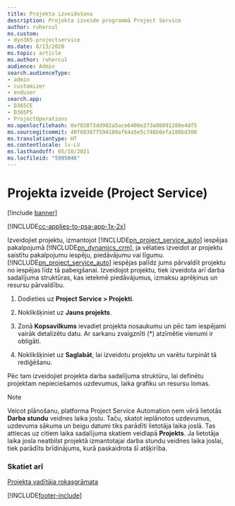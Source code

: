 ```yaml
---
title: Projekta izveidošana
description: Projekta izveide programmā Project Service
author: ruhercul
ms.custom:
- dyn365-projectservice
ms.date: 8/13/2020
ms.topic: article
ms.author: ruhercul
audience: Admin
search.audienceType:
- admin
- customizer
- enduser
search.app:
- D365CE
- D365PS
- ProjectOperations
ms.openlocfilehash: 0ef83873dd902a5ace6400e373a06091280e4df5
ms.sourcegitcommit: 40f68387f594180af64a5e5c748b6efa188bd300
ms.translationtype: HT
ms.contentlocale: lv-LV
ms.lasthandoff: 05/10/2021
ms.locfileid: "5995046"
---
```

# <a name="create-a-project-project-service"></a>Projekta izveide (Project Service)

[!include [banner](../includes/psa-now-project-operations.md)]

[!INCLUDE[cc-applies-to-psa-app-1x-2x](../includes/cc-applies-to-psa-app-1x-2x.md)]

Izveidojiet projektu, izmantojot [!INCLUDE[pn_project_service_auto](../includes/pn-project-service-auto.md)] iespējas pakalpojumā [!INCLUDE[pn_dynamics_crm](../includes/pn-dynamics-crm.md)], ja vēlaties izveidot ar projektu saistītu pakalpojumu iespēju, piedāvājumu vai līgumu. [!INCLUDE[pn_project_service_auto](../includes/pn-project-service-auto.md)] iespējas palīdz jums pārvaldīt projektu no iespējas līdz tā pabeigšanai. Izveidojot projektu, tiek izveidota arī darba sadalījuma struktūras, kas ietekmē piedāvājumus, izmaksu aprēķinus un resursu pārvaldību.  
  
1.  Dodieties uz **Project Service > Projekti**.  
  
2.  Noklikšķiniet uz **Jauns projekts**.  
  
3.  Zonā **Kopsavilkums** ievadiet projekta nosaukumu un pēc tam iespējami vairāk detalizētu datu. Ar sarkanu zvaigznīti (*) atzīmētie vienumi ir obligāti.  
  
4.  Noklikšķiniet uz **Saglabāt**, lai izveidotu projektu un varētu turpināt tā rediģēšanu.  
  
Pēc tam izveidojiet projekta darba sadalījuma struktūru, lai definētu projektam nepieciešamos uzdevumus, laika grafiku un resursu lomas.  

> [!NOTE]
> Veicot plānošanu, platforma Project Service Automation ņem vērā lietotās **Darba stundu** veidnes laika joslu. Taču, skatot ieplānotos uzdevumus, uzdevuma sākuma un beigu datumi tiks parādīti lietotāja laika joslā. Tas attiecas uz citiem laika sadalījuma skatiem veidlapā **Projekts**. Ja lietotāja laika josla neatbilst projektā izmantotajai darba stundu veidnes laika joslai, tiek parādīts brīdinājums, kurā paskaidrota šī atšķirība. 
  
### <a name="see-also"></a>Skatiet arī  
 [Projekta vadītāja rokasgrāmata](../psa/project-manager-guide.md)


[!INCLUDE[footer-include](../includes/footer-banner.md)]